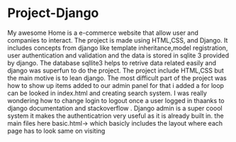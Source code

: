 # Project-Django
My awesome Home is a e-commerce website that allow user and companies to interact. The project is made using HTML,CSS, and Django.
It includes concepts from django like template inheritance,model registration, user authentication and validation and the data is stored in sqlite 3 provided by django. 
The database sqllite3 helps to retrive data related easily and django was superfun to do the project.
The project include HTML,CSS but the main motive is to lean django.
The most difficult part of the project was how to show up items added to our admin panel for that i added a for loop can be looked in index.html and creating search system.
I was really wondering how to change login to logout once a user logged in thaanks to django documentation and stackoverflow .
Django admin is a super coool system it makes the authenticatrion very useful as it is already built in.
 the main files here basic.html-> which basicly includes the layout where each page has to look same on visiting
 
